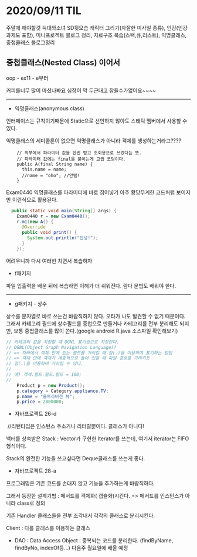 # 2020/09/11 TIL

주말에 해야할것
늑대와소녀 SD뒷모습 캐릭터 그리기(자잘한 미사일 종류), 인강(인강과제도 포함), 미니프로젝트 블로그 정리, 자료구조 복습(스택,큐,리스트), 익명클래스,중첩클래스 블로그정리

## 중첩클래스(Nested Class) 이어서

oop - ex11 - e부터

 커피를너무 많이 마셨나봐요 심장이 막 두근대고 잠들수가없어요~~~~

------

* 익명클래스(anonymous class)

인터페이스는 규칙이기때문에 Static으로 선언하지 않아도 스태틱 멤버에서 사용할 수 있다.


익명클래스의 세미콜론이 없으면 익명클래스가 아니라 객체를 생성하는거라고????


```
    // 외부에서 파라미터 값을 한번 받고 조회용으로 쓰겠다는 뜻.
    // 파라미터 값에는 final을 붙이는게 고급 코딩이다.
    public A(final String name) {
      this.name = name;
      //name = "oho"; //안됌!
    }
```

Exam0440 익명클래스를 파라미터에 바로 집어넣기
아주 황당무계한 코드처럼 보이지만 이런식으로 활용된다.

```java
  public static void main(String[] args) {
    Exam0440 r = new Exam0440();
    r.m1(new A() {
      @Override
      public void print() {
        System.out.println("안녕!");
      }
    });
```

어려우니까 다시 여러번 치면서 복습하자

* f패키지

파일 입출력을 배운 뒤에 복습하면 이해가 더 쉬워진다.
람다 문법도 배워야 한다.

----

* g패키지 - 상수

상수를 문자열로 바로 쓰는건 바람직하지 않다. 오타가 나도 발견할 수 없기 때문이다. 그래서 카테고리 필드에 상수필드를 중첩으로 만들거나 카테고리를 전부 분리해도 되지만, 보통 중첩클래스를 많이 쓴다.(google android R.java 소스파일 확인해보기)

```java
// 카테고리 값을 지정할 때 OGNL 표기법으로 지정한다.
// OGNL(Object Graph Navigation Language)?
// => 자바에서 객체 안에 있는 필드를 가리킬 때 점(.)을 이용하여 표기하는 방법
// => 객체 안에 객체가 계층적으로 들어 있을 때 파일 경로를 가리키듯
// 점(.)을 이용하여 가리킬 수 있다.
//
// 예) 객체.필드.필드.필드 = 100;
//
    Product p = new Product();
    p.category = Category.appliance.TV;
    p.name = "울트라비전 뷰";
    p.price = 2000000;
```



* 자바프로젝트 26-d

​    //리턴타입은 인스턴스 주소거나 리터럴뿐이다. 클래스가 아니다!

백터를 상속받은 Stack : Vector가 구현한 Iterator를 쓰는데, 여기서 iterator는 FIFO형식이다.

Stack의 완전한 기능을 쓰고싶다면 Deque클래스를 쓰는게 좋다.

* 자바프로젝트 28-a

프로그래밍은 기존 코드를 손대지 않고 기능을 추가하는게 바람직하다.

그래서 등장한 설계기법 : 메서드를 객체화( 캡슐화)시킨다. => 메서드를 인스턴스가 아니라 class로 정의

기존 Handler 클래스들을 전부 조각내서 각각의 클래스로 분리시킨다.

Client : 다를 클래스를 이용하는 클래스

* DAO : Data Access Object : 중복되는 코드를 분리한다. (findByName, findByNo, indexOf등...) 다음주 월요일에 배울 예정



